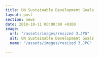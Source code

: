 ```yaml
---
title: UN Sustainable Development Goals
layout: post
section: news
date: 2018-10-11 00:00:00 +0100
image:
  url: "/assets/images/resized 3.JPG"
  alt: UN Sustainable Development Goals
  name: "/assets/images/resized 3.JPG"

---
```

